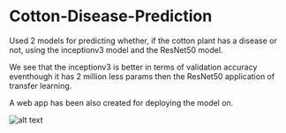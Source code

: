 # Cotton-Disease-Prediction
Used 2 models for predicting whether, if the cotton plant has a disease or not, using the inceptionv3 model and the ResNet50 model.

We see that the inceptionv3 is better in terms of validation accuracy eventhough it has 2 million less params then the ResNet50 application of transfer learning.

A web app has been also created for deploying the model on.


![alt text](http://url/to/https://github.com/anshulsingh8101/Cotton-Disease-Prediction/blob/main/chrome_pCqCIcvlj9.png)

